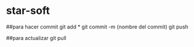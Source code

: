 # star-soft

##para  hacer commit
git add *
git commit -m (nombre del commit)
git push

##para actualizar
git pull
